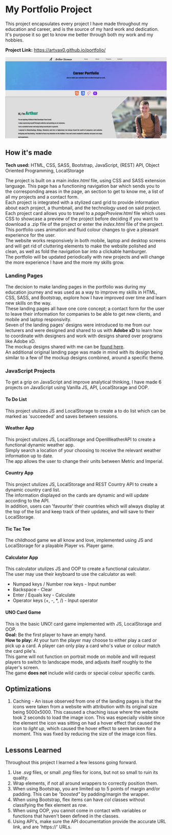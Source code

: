 # My Portfolio Project

This project encapsulates every project I have made throughout my education and career, and is the source of my hard work and dedication.  
It's purpose it so get to know me better through both my work and my hobbies.  

**Project Link:** https://artvax0.github.io/portfolio/  

![Project Thumbnail](/images/portfolioThumbnail.png)

## How it's made

**Tech used:** HTML, CSS, SASS, Bootstrap, JavaScript, (REST) API, Object Oriented Programming, LocalStorage  

The project is built on a main _index.html_ file, using CSS and SASS extension language. This page has a functioning navigation bar which sends you to the corresponding areas in the page, an section to get to know me, a list of all my projects and a contact form.  
Each project is integrated with a stylized card grid to provide information about each project, a thumbnail, and the technology used on said project. Each project card allows you to travel to a _pagePreview.html_ file which uses CSS to showcase a preview of the project before deciding if you want to download a .zip file of the project or enter the _index.html_ file of the project.  
This portfolio uses animation and fluid colour changes to give a pleasant experience for the user.  
The website works responsively in both mobile, laptop and desktop screens and will get rid of cluttering elements to make the website polished and clean, as well as fold the navigation bar into a clickable hamburger.  
The portfolio will be updated periodically with new projects and will change the more experience I have and the more my skills grow.

### Landing Pages

The decision to make landing pages in the portfolio was during my education journey and was used as a way to improve my skills in HTML, CSS, SASS, and Bootstrap, explore how I have improved over time and learn new skills on the way.  
These landing pages all have one core concept; a contact form for the user to leave their information for companies to be able to get new clients, and mobile and laptop responsivity.  
Seven of the landing pages' designs were introduced to me from our lecturers and were designed and shared to us with **Adobe xD** to learn how to coordinate with designers and work with designs shared over programs like Adobe xD.  
The mockup designs shared with me can be [found here](https://xd.adobe.com/view/cf02fdda-8ed7-4b86-9342-08c90324af44-9a51/flow/?hints=off).  
An additional original landing page was made in mind with its design being similar to a few of the mockup designs combined, around a specific theme. 

### JavaScript Projects

To get a grip on JavaScript and improve analytical thinking, I have made 6 projects on JavaScript using Vanilla JS, API, LocalStorage and OOP.  

#### To Do List

This project utulizes JS and LocalStorage to create a to do list which can be marked as 'succeeded' and saves between sessions.  

#### Weather App

This project utulizes JS, LocalStorage and OpenWeatherAPI to create a functional dynamic weather app.  
Simply search a location of your choosing to receive the relevant weather information up to date.  
The app allows the user to change their units between Metric and Imperial.  

#### Country App

This project utulizes JS, LocalStorage and REST Country API to create a dynamic country card list.  
The information displayed on the cards are dynamic and will update according to the API.  
In addition, users can 'favourite' their countries which will always display at the top of the list and keep track of their updates, and will save to their LocalStorage.  

#### Tic Tac Toe

The childhood game we all know and love, implemented using JS and LocalStorage for a playable Player vs. Player game.

#### Calculator App

This calculator utulizes JS and OOP to create a functional calculator.  
The user may use their keyboard to use the calculator as well:
- Numpad keys / Number row keys - Input number  
- Backspace - Clear  
- Enter / Equals key - Calculate  
- Operator keys (+, -, *, /) - Input operator  

#### UNO Card Game

This is the basic UNO! card game implemented with JS, LocalStorage and OOP.  
**Goal:** Be the first player to have an empty hand.  
**How to play:** At your turn the player may choose to either play a card or pick up a card. A player can only play a card who's value or colour match the card pile's.  
This game will not function on portrait mode on mobile and will request players to switch to landscape mode, and adjusts itself roughly to the player's screen.  
The game **does not** include wild cards or special colour specific cards.  

## Optimizations

1. Caching - An issue observed from one of the landing pages is that the icons were taken from a website with attribution with its original size being 5000x5000. This casused a chaching issue where the website took 2 seconds to load the image icon. This was especially visible since the element the icon was sitting on had a hover effect that caused the icon to _light up_, which caused the hover effect to seem broken for a moment. This was fixed by reducing the size of the image icon files.

## Lessons Learned

Throughout this project I learned a few lessons going forward.

1. Use _.svg_ files, or small _.png_ files for icons, but not so small to ruin its quality.  
2. Wrap elements, if not all around wrappers to correctly position them.  
3. When using Bootstrap, you are limited up to 5 points of margin and/or padding. This can be _"boosted"_ by padding/margin the wrapper.  
4. When using Bootstrap, flex items can have _col_ classes without classifying the flex element as _row_.
5. When using OOP, you cannot come in contact with variables or functions that haven't been defined in the classes.  
6. Using API's, make sure the API documentation provide the accurate URL link, and are 'https://' URLs.  
